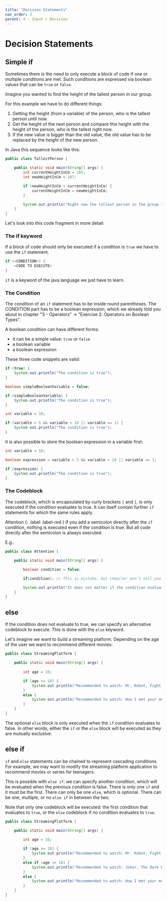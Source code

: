 ```yaml
---
title: "Decision Statements"
nav_order: 2
parent: 4 - Input + Decision
---
```


# Decision Statements

## Simple if

Sometimes there is the need to only execute a block of code if one or multiple conditions are met. Such conditions are expressed via boolean values that can be `true` or `false`. 

Imagine you wanted to find the height of the tallest person in our group.

For this example we have to do different things:

1. Getting the height (from a variable) of the person, who is the tallest person until now.
2. Get the height of the next person and compare this height with the height of the person, who is the tallest right now.
3. If the new value is bigger than the old value, the old value has to be replaced by the height of the new person.

In Java this sequence looks like this:

```java
public class TallestPerson {

    public static void main(String[] args) {
        int currentHeightInCm = 185;
        int newHeightInCm = 187;        

        if (newHeightInCm > currentHeightInCm) {
            currentHeightInCm = newHeightInCm;
        }

        System.out.println("Right now the tallest person in the group is " + currentHeightInCm + "cm tall!");
    }
}
```

Let's look into this code fragment in more detail:

### The if keyword

If a block of code should only be executed if a condition is `true` we have to use the `if` statement.

```java
if (<CONDITION>) {
    <CODE TO EXECUTE>
}
```

`if` is a keyword of the java language we just have to learn.

### The Condition

The condition of an `if` statement has to be inside round parentheses. The CONDITION part has to be a boolean expression,
which we already told you about in chapter "3 - Operators" -> "Exercise 2: Operators on Boolean Types".

A boolean condition can have different forms:
- it can be a simple value: `true` or `false`
- a boolean variable
- a boolean expression

These three code snippets are valid:

```java
if (true) {
    System.out.println("The condition is true");
}
```

```java
boolean simpleBooleanVariable = false;

if (simpleBooleanVariable) {
    System.out.println("The condition is true");
}
```

```java
int variable = 10;

if (variable > 5 && variable < 10 || variable == 1) {
    System.out.println("The condition is true");
}
```

It is also possible to store the boolean expression in a variable first:
 
```java
int variable = 10;

boolean expression = variable > 5 && variable < 10 || variable == 1;

if (expression) {
    System.out.println("The condition is true");
}
```

### The Codeblock

The codeblock, which is encapsulated by curly brackets `{` and `}`, is only executed if the condition evaluates to true. It can itself contain further `if` statements for which the same rules apply.

Attention
{: .label .label-red }
If you add a semicolon directly after the `if` condition, nothing is executed even if the condition is true.
But all code directly after the semicolon is always executed.

E.g.:

```java
public class Attention {

    public static void main(String[] args) {
        
        boolean condition = false;

        if(condition); // This is mistake, but compiler won't tell you

        System.out.println("It does not matter if the condition evaluates to true or false: This text is always printed!");
    }
}
```

## else

If the condition does not evaluate to true, we can specify an alternative codeblock to execute. This is done with the `else` keyword.

Let's imagine we want to build a streaming platform. Depending on the age of the user we want to recommend different movies:

```java
public class StreamingPlatform {

    public static void main(String[] args) {
        
        int age = 16;

        if (age >= 18) {
            System.out.println("Recommended to watch: Mr. Robot, Fight Club, Sin City");        
        }
        else {
            System.out.println("Recommended to watch: How I met your mother, Community");
        }
    }
}
```

The optional `else` block is only executed when the `if` condition evaluates to false. In other words, either the `if` or the `else` block will be executed as they are mutually exclusive.

## else if

`if` and `else` statements can be chained to represent cascading conditions. For example, we may want to
modify the streaming platform application to recommend movies or series for teenagers.

This is possible with `else if`: we can specify another condition, which will be evaluated when the previous condition is false.
There is only one `if` and it must be the first. There can only be one `else`, which is optional. There can be one, multiple, or no `else if` in between the two. 

Note that only one codeblock will be executed: the first condition that evaluates to `true`, or the `else` codeblock if no condition evaluates to `true`.
 
```java
public class StreamingPlatform {

    public static void main(String[] args) {
        
        int age = 16;

        if (age >= 18) {
            System.out.println("Recommended to watch: Mr. Robot, Fight Club, Sin City");        
        }
        else if (age >= 16) {
            System.out.println("Recommended to watch: Joker, The Dark Knight, Zombieland: Double Tap");
        }
        else {
            System.out.println("Recommended to watch: How I met your mother, Community");
        }
    }
}
```
